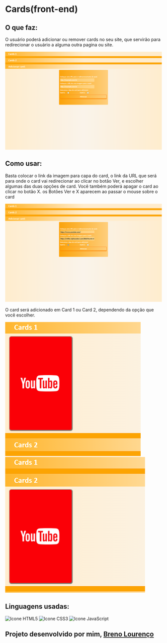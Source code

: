 <h1>Cards(front-end)</h1>

<h2>O que faz:</h2>

<p>O  usuário poderá adicionar ou remover cards no seu site, que servirão para redirecionar o usuário a alguma outra pagina ou site.</p>

<img src="./media/homeScreen.png" alt="Tela inicial do programa.">

<h2>Como usar:</h2>

<p>Basta colocar o link da imagem para capa do card, o link da URL que será para onde o card vai redirecionar ao clicar no botão Ver, e escolher algumas das duas opções de card. Você também poderá apagar o card ao clicar no botão X. os Botões Ver e X aparecem ao passar o mouse sobre o card</p>

<img src="./media/ex1.png" alt="Exemplo.">

<p>O card será adicionado em Card 1 ou Card 2, dependendo da opção que você escolher.</p>

<img src="./media/ex2.png" alt="Tela inicial do programa.">

<img src="./media/ex3.png" alt="Tela inicial do programa.">

<h2>Linguagens usadas:</h2>
<div style="display: inline_block">
  <img alt="Icone HTML5" src="https://img.shields.io/badge/HTML5-E34F26?style=for-the-badge&logo=html5&logoColor=white">
  <img alt="Icone CSS3" src="https://img.shields.io/badge/CSS3-1572B6?style=for-the-badge&logo=css3&logoColor=white">
  <img alt="Icone JavaScript" src="https://img.shields.io/badge/JavaScript-F7DF1E?style=for-the-badge&logo=javascript&logoColor=black">
</div>

<h2>Projeto desenvolvido por mim, <a href="https://github.com/breno05s">Breno Lourenço</a></h2>
